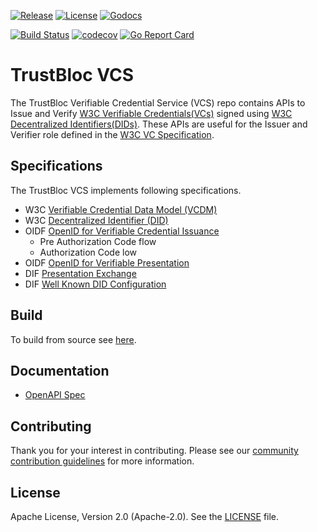 [![Release](https://img.shields.io/github/release/trustbloc/vcs.svg?style=flat-square)](https://github.com/trustbloc/vcs/releases/latest)
[![License](https://img.shields.io/badge/License-Apache%202.0-blue.svg)](https://raw.githubusercontent.com/trustbloc/vcs/main/LICENSE)
[![Godocs](https://img.shields.io/badge/godoc-reference-blue.svg)](https://godoc.org/github.com/trustbloc/vcs)

[![Build Status](https://github.com/trustbloc/vcs/actions/workflows/build.yml/badge.svg?branch=main)](https://github.com/trustbloc/vcs/actions/workflows/build.yml)
[![codecov](https://codecov.io/gh/trustbloc/vcs/branch/main/graph/badge.svg)](https://codecov.io/gh/trustbloc/vcs)
[![Go Report Card](https://goreportcard.com/badge/github.com/trustbloc/vcs)](https://goreportcard.com/report/github.com/trustbloc/vcs)

# TrustBloc VCS

The TrustBloc Verifiable Credential Service (VCS) repo contains APIs to Issue and Verify 
[W3C Verifiable Credentials(VCs)](https://www.w3.org/TR/vc-data-model/) signed using 
[W3C Decentralized Identifiers(DIDs)](https://www.w3.org/TR/did-core/). These APIs are useful for 
the Issuer and Verifier role defined in the [W3C VC Specification](https://www.w3.org/TR/vc-data-model/#ecosystem-overview).

## Specifications

The TrustBloc VCS implements following specifications.
- W3C [Verifiable Credential Data Model (VCDM)](https://www.w3.org/TR/vc-data-model/)
- W3C [Decentralized Identifier (DID)](https://www.w3.org/TR/did-core/)
- OIDF [OpenID for Verifiable Credential Issuance](https://openid.net/specs/openid-4-verifiable-credential-issuance-1_0.html)
    - Pre Authorization Code flow
    - Authorization Code low
- OIDF [OpenID for Verifiable Presentation](https://openid.net/specs/openid-4-verifiable-presentations-1_0.html)
- DIF [Presentation Exchange](https://identity.foundation/presentation-exchange/)
- DIF [Well Known DID Configuration](https://identity.foundation/.well-known/resources/did-configuration/)

## Build
To build from source see [here](docs/build.md).

## Documentation
- [OpenAPI Spec](https://trustbloc.github.io/vcs/)

## Contributing
Thank you for your interest in contributing. Please see our [community contribution guidelines](https://github.com/trustbloc/community/blob/main/CONTRIBUTING.md) for more information.

## License
Apache License, Version 2.0 (Apache-2.0). See the [LICENSE](LICENSE) file.
